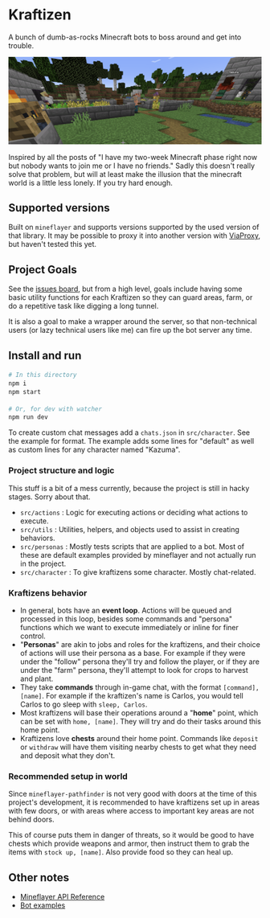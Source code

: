 # Kraftizen

A bunch of dumb-as-rocks Minecraft bots to boss around and get into trouble.

<picture>
	<img alt="Some Kraftizens running about." src="https://github.com/TestaDiMucca/kraftizen/blob/main/assets/banner.png?raw=true">
</picture>

Inspired by all the posts of "I have my two-week Minecraft phase right now but nobody wants to join me or I have no friends." Sadly this doesn't really solve that problem, but will at least make the illusion that the minecraft world is a little less lonely. If you try hard enough.

## Supported versions

Built on `mineflayer` and supports versions supported by the used version of that library. It may be possible to proxy it into another version with [ViaProxy](https://github.com/ViaVersion/ViaProxy), but haven't tested this yet.

## Project Goals

See the [issues board](https://github.com/TestaDiMucca/kraftizen/issues), but from a high level, goals include having some basic utility functions for each Kraftizen so they can guard areas, farm, or do a repetitive task like digging a long tunnel.

It is also a goal to make a wrapper around the server, so that non-technical users (or lazy technical users like me) can fire up the bot server any time.

## Install and run

```bash
# In this directory
npm i
npm start

# Or, for dev with watcher
npm run dev
```
To create custom chat messages add a `chats.json` in `src/character`. See the example for format. The example adds some lines for "default" as well as custom lines for any character named "Kazuma".

### Project structure and logic

This stuff is a bit of a mess currently, because the project is still in hacky stages. Sorry about that.

- `src/actions` : Logic for executing actions or deciding what actions to execute.
- `src/utils` : Utilities, helpers, and objects used to assist in creating behaviors.
- `src/personas` : Mostly tests scripts that are applied to a bot. Most of these are default examples provided by mineflayer and not actually run in the project.
- `src/character` : To give kraftizens some character. Mostly chat-related.

### Kraftizens behavior

- In general, bots have an **event loop**. Actions will be queued and processed in this loop, besides some commands and "persona" functions which we want to execute immediately or inline for finer control.
- "**Personas**" are akin to jobs and roles for the kraftizens, and their choice of actions will use their persona as a base. For example if they were under the "follow" persona they'll try and follow the player, or if they are under the "farm" persona, they'll attempt to look for crops to harvest and plant.
- They take **commands** through in-game chat, with the format `[command], [name]`. For example if the kraftizen's name is Carlos, you would tell Carlos to go sleep with `sleep, Carlos`.
- Most kraftizens will base their operations around a "**home**" point, which can be set with `home, [name]`. They will try and do their tasks around this home point.
- Kraftizens love **chests** around their home point. Commands like `deposit` or `withdraw` will have them visiting nearby chests to get what they need and deposit what they don't.

### Recommended setup in world

Since `mineflayer-pathfinder` is not very good with doors at the time of this project's development, it is recommended to have kraftizens set up in areas with few doors, or with areas where access to important key areas are not behind doors.

This of course puts them in danger of threats, so it would be good to have chests which provide weapons and armor, then instruct them to grab the items with `stock up, [name]`. Also provide food so they can heal up.

## Other notes

- [Mineflayer API Reference](https://prismarinejs.github.io/mineflayer/#/api)
- [Bot examples](https://github.com/PrismarineJS/mineflayer/tree/master/examples)
